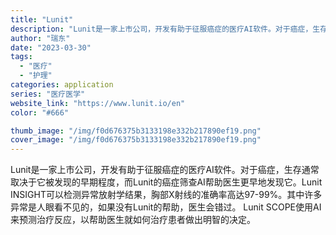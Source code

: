 ```yaml
---
title: "Lunit"
description: "Lunit是一家上市公司，开发有助于征服癌症的医疗AI软件。对于癌症，生存通常取决于它被发现的早期程度，而Lunit的癌"
author: "瑞东"
date: "2023-03-30"
tags:
  - "医疗"
  - "护理"
categories: application
series: "医疗医学"
website_link: "https://www.lunit.io/en"
color: "#666"

thumb_image: "/img/f0d676375b3133198e332b217890ef19.png"
cover_image: "/img/f0d676375b3133198e332b217890ef19.png"
---
```


Lunit是一家上市公司，开发有助于征服癌症的医疗AI软件。对于癌症，生存通常取决于它被发现的早期程度，而Lunit的癌症筛查AI帮助医生更早地发现它。Lunit INSIGHT可以检测异常放射学结果，胸部X射线的准确率高达97-99%。其中许多异常是人眼看不见的，如果没有Lunit的帮助，医生会错过。 Lunit SCOPE使用AI来预测治疗反应，以帮助医生就如何治疗患者做出明智的决定。